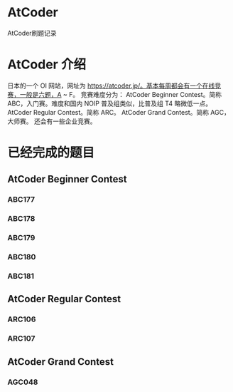 # AtCoder
AtCoder刷题记录

# AtCoder 介绍
日本的一个 OI 网站，网址为 https://atcoder.jp/。基本每周都会有一个在线竞赛，一般是六题，A ~ F。
竞赛难度分为：
AtCoder Beginner Contest。简称 ABC，入门赛。难度和国内 NOIP 普及组类似，比普及组 T4 略微低一点。
AtCoder Regular Contest。简称 ARC。
AtCoder Grand Contest。简称 AGC，大师赛。
还会有一些企业竞赛。

# 已经完成的题目
## AtCoder Beginner Contest
### ABC177
### ABC178
### ABC179
### ABC180
### ABC181
## AtCoder Regular Contest
### ARC106
### ARC107
## AtCoder Grand Contest
### AGC048
